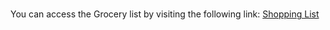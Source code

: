 # 
You can access the Grocery list by visiting the following link: [Shopping List]( https://kondeti41.github.io/Grocery-List/)

